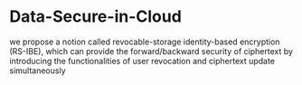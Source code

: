 # Data-Secure-in-Cloud
we propose a notion called revocable-storage identity-based encryption (RS-IBE),
which can provide the forward/backward security of ciphertext by introducing the
functionalities of user revocation and ciphertext update simultaneously
